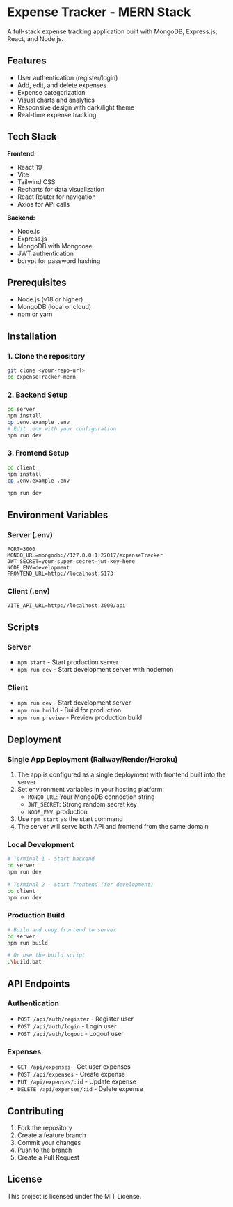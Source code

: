 # Expense Tracker - MERN Stack

A full-stack expense tracking application built with MongoDB, Express.js, React, and Node.js.

## Features

- User authentication (register/login)
- Add, edit, and delete expenses
- Expense categorization
- Visual charts and analytics
- Responsive design with dark/light theme
- Real-time expense tracking

## Tech Stack

**Frontend:**
- React 19
- Vite
- Tailwind CSS
- Recharts for data visualization
- React Router for navigation
- Axios for API calls

**Backend:**
- Node.js
- Express.js
- MongoDB with Mongoose
- JWT authentication
- bcrypt for password hashing

## Prerequisites

- Node.js (v18 or higher)
- MongoDB (local or cloud)
- npm or yarn

## Installation

### 1. Clone the repository
```bash
git clone <your-repo-url>
cd expenseTracker-mern
```

### 2. Backend Setup
```bash
cd server
npm install
cp .env.example .env
# Edit .env with your configuration
npm run dev
```

### 3. Frontend Setup
```bash
cd client
npm install
cp .env.example .env

npm run dev
```

## Environment Variables

### Server (.env)
```
PORT=3000
MONGO_URL=mongodb://127.0.0.1:27017/expenseTracker
JWT_SECRET=your-super-secret-jwt-key-here
NODE_ENV=development
FRONTEND_URL=http://localhost:5173
```

### Client (.env)
```
VITE_API_URL=http://localhost:3000/api
```

## Scripts

### Server
- `npm start` - Start production server
- `npm run dev` - Start development server with nodemon

### Client
- `npm run dev` - Start development server
- `npm run build` - Build for production
- `npm run preview` - Preview production build

## Deployment

### Single App Deployment (Railway/Render/Heroku)
1. The app is configured as a single deployment with frontend built into the server
2. Set environment variables in your hosting platform:
   - `MONGO_URL`: Your MongoDB connection string
   - `JWT_SECRET`: Strong random secret key
   - `NODE_ENV`: production
3. Use `npm start` as the start command
4. The server will serve both API and frontend from the same domain

### Local Development
```bash
# Terminal 1 - Start backend
cd server
npm run dev

# Terminal 2 - Start frontend (for development)
cd client
npm run dev
```

### Production Build
```bash
# Build and copy frontend to server
cd server
npm run build

# Or use the build script
.\build.bat
```

## API Endpoints

### Authentication
- `POST /api/auth/register` - Register user
- `POST /api/auth/login` - Login user
- `POST /api/auth/logout` - Logout user

### Expenses
- `GET /api/expenses` - Get user expenses
- `POST /api/expenses` - Create expense
- `PUT /api/expenses/:id` - Update expense
- `DELETE /api/expenses/:id` - Delete expense

## Contributing

1. Fork the repository
2. Create a feature branch
3. Commit your changes
4. Push to the branch
5. Create a Pull Request

## License

This project is licensed under the MIT License.
